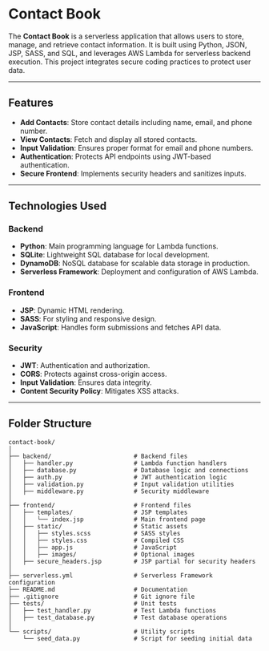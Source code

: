 # Contact Book

The **Contact Book** is a serverless application that allows users to store, manage, and retrieve contact information. It is built using Python, JSON, JSP, SASS, and SQL, and leverages AWS Lambda for serverless backend execution. This project integrates secure coding practices to protect user data.

---

## Features

- **Add Contacts**: Store contact details including name, email, and phone number.
- **View Contacts**: Fetch and display all stored contacts.
- **Input Validation**: Ensures proper format for email and phone numbers.
- **Authentication**: Protects API endpoints using JWT-based authentication.
- **Secure Frontend**: Implements security headers and sanitizes inputs.

---

## Technologies Used

### Backend
- **Python**: Main programming language for Lambda functions.
- **SQLite**: Lightweight SQL database for local development.
- **DynamoDB**: NoSQL database for scalable data storage in production.
- **Serverless Framework**: Deployment and configuration of AWS Lambda.

### Frontend
- **JSP**: Dynamic HTML rendering.
- **SASS**: For styling and responsive design.
- **JavaScript**: Handles form submissions and fetches API data.

### Security
- **JWT**: Authentication and authorization.
- **CORS**: Protects against cross-origin access.
- **Input Validation**: Ensures data integrity.
- **Content Security Policy**: Mitigates XSS attacks.

---

## Folder Structure

```plaintext
contact-book/
│
├── backend/                       # Backend files
│   ├── handler.py                 # Lambda function handlers
│   ├── database.py                # Database logic and connections
│   ├── auth.py                    # JWT authentication logic
│   ├── validation.py              # Input validation utilities
│   ├── middleware.py              # Security middleware
│
├── frontend/                      # Frontend files
│   ├── templates/                 # JSP templates
│   │   └── index.jsp              # Main frontend page
│   ├── static/                    # Static assets
│   │   ├── styles.scss            # SASS styles
│   │   ├── styles.css             # Compiled CSS
│   │   ├── app.js                 # JavaScript
│   │   ├── images/                # Optional images
│   ├── secure_headers.jsp         # JSP partial for security headers
│
├── serverless.yml                 # Serverless Framework configuration
├── README.md                      # Documentation
├── .gitignore                     # Git ignore file
├── tests/                         # Unit tests
│   ├── test_handler.py            # Test Lambda functions
│   ├── test_database.py           # Test database operations
│
└── scripts/                       # Utility scripts
    └── seed_data.py               # Script for seeding initial data
